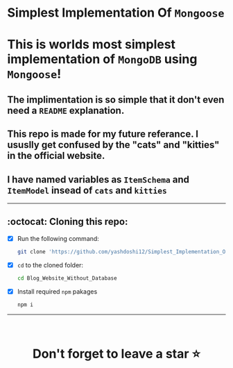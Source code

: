 # Simplest Implementation Of `Mongoose`
# This is worlds most simplest implementation of `MongoDB` using `Mongoose`!
## The implimentation is so simple that it don't even need a `README` explanation. 


## This repo is made for my future referance. I ususlly get confused by the "cats" and "kitties" in the official website. 

## I have named variables as `ItemSchema` and `ItemModel` insead of `cats` and `kitties`

<hr />

## :octocat: Cloning this repo:

- [x] Run the following command:
  ```bash 
  git clone 'https://github.com/yashdoshi12/Simplest_Implementation_Of_Mongoose-CRUD.git' 
  ```
- [x] `cd` to the cloned folder:
  ```bash 
  cd Blog_Website_Without_Database
  ```
- [x] Install required `npm` pakages
  ```bash 
  npm i
  ```

<hr />
<br />

# <div align="center">Don't forget to leave a star ⭐️</div>
